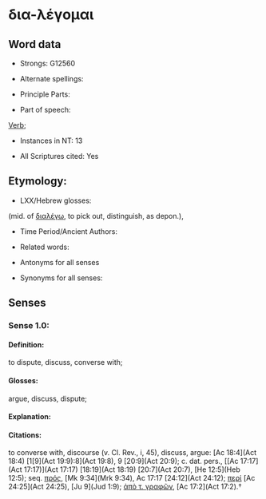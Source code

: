 # δια-λέγομαι

<!-- Status: S2=NeedsFinalCheck -->
<!-- Lexica used for edits:   -->

## Word data

* Strongs: G12560

* Alternate spellings:



* Principle Parts: 


* Part of speech: 

[Verb](http://ugg.readthedocs.io/en/latest/verb.html); 

* Instances in NT: 13

* All Scriptures cited: Yes

## Etymology: 


* LXX/Hebrew glosses: 

(mid. of [διαλέγω](), to pick out, distinguish, as depon.), 

* Time Period/Ancient Authors: 


* Related words: 

* Antonyms for all senses

* Synonyms for all senses: 


## Senses 


### Sense  1.0: 

#### Definition: 
to dispute, discuss, converse with;

#### Glosses: 

 argue, discuss, dispute;

#### Explanation: 

 

#### Citations: 

to converse with, discourse (v. Cl. Rev., i, 45), discuss, argue: [Ac 18:4](Act 18:4) [1[9](Act 19:9):8](Act 19:8), 9 [20:9](Act 20:9); c. dat. pers., [[Ac 17:17](Act 17:17)](Act 17:17) [18:19](Act 18:19) [20:7](Act 20:7), [He 12:5](Heb 12:5); seq. [πρός](), [Mk 9:34](Mrk 9:34), Ac 17:17 [24:12](Act 24:12); [περί]() [Ac 24:25](Act 24:25), [Ju 9](Jud 1:9); [ἀπὸ τ. γραφῶν](), [Ac 17:2](Act 17:2).†
